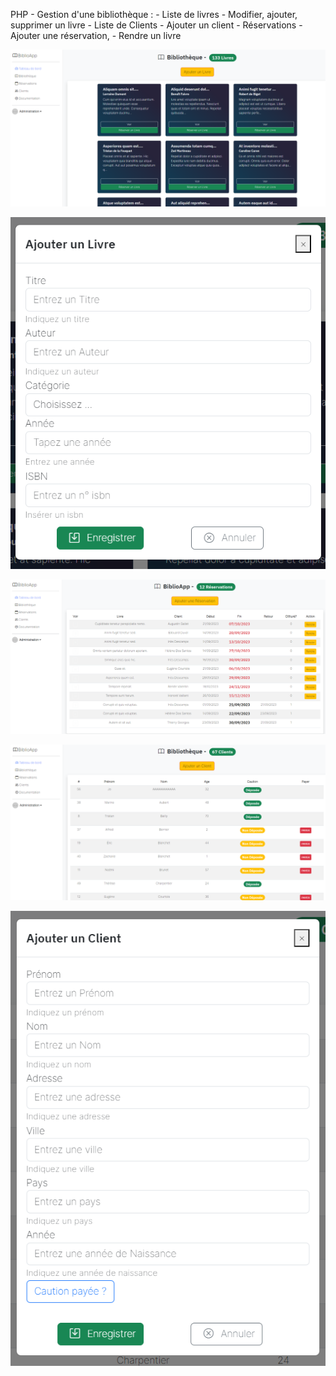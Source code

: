 PHP - Gestion d'une bibliothèque : 
    - Liste de livres
      - Modifier, ajouter, supprimer un livre
    - Liste de Clients
      - Ajouter un client
    - Réservations
      - Ajouter une réservation,
      - Rendre un livre

![Bibliothèque](image.png)  

![Ajout de livre](image-1.png)

![Liste des réservations](image-2.png)

![Liste des clients](image-3.png)

![Ajout de client](image-4.png)
